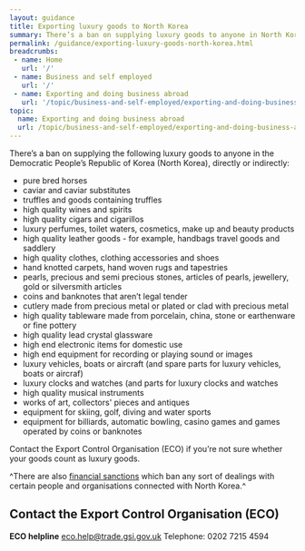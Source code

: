 ```yaml
---
layout: guidance
title: Exporting luxury goods to North Korea
summary: There’s a ban on supplying luxury goods to anyone in North Korea, directly or indirectly.
permalink: /guidance/exporting-luxury-goods-north-korea.html
breadcrumbs:
 - name: Home
   url: '/'
 - name: Business and self employed
   url: '/'
 - name: Exporting and doing business abroad
   url: '/topic/business-and-self-employed/exporting-and-doing-business-abroad.html'  
topic:
  name: Exporting and doing business abroad
  url: /topic/business-and-self-employed/exporting-and-doing-business-abroad.html
---
```

There’s a ban on supplying the following luxury goods to anyone in the Democratic People’s Republic of Korea (North Korea), directly or indirectly:

- pure bred horses
- caviar and caviar substitutes
- truffles and goods containing truffles
- high quality wines and spirits
- high quality cigars and cigarillos
- luxury perfumes, toilet waters, cosmetics, make up and beauty products
- high quality leather goods - for example, handbags travel goods and saddlery
- high quality clothes, clothing accessories and shoes
- hand knotted carpets, hand woven rugs and tapestries
- pearls, precious and semi precious stones, articles of pearls, jewellery, gold or silversmith articles
- coins and banknotes that aren’t legal tender
- cutlery made from precious metal or plated or clad with precious metal
- high quality tableware made from porcelain, china, stone or earthenware or fine pottery
- high quality lead crystal glassware
- high end electronic items for domestic use
- high end equipment for recording or playing sound or images
- luxury vehicles, boats or aircraft (and spare parts for luxury vehicles, boats or aircraf)
- luxury clocks and watches (and parts for luxury clocks and watches
- high quality musical instruments
- works of art, collectors' pieces and antiques
- equipment for skiing, golf, diving and water sports
- equipment for billiards, automatic bowling, casino games and games operated by coins or banknotes

Contact the Export Control Organisation (ECO) if you’re not sure whether your goods count as luxury goods.

^There are also [financial sanctions](/guide/doing-business-financial-sanctions/overview.html) which ban any sort of dealings with certain people and organisations connected with North Korea.^

## Contact the Export Control Organisation (ECO)

**ECO helpline**
<eco.help@trade.gsi.gov.uk>
Telephone: 0202 7215 4594
